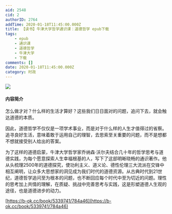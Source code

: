 ```yaml
---
aid: 2548
cid: 2
authorID: 2764
addTime: 2020-01-18T11:45:00.000Z
title: 【读书】牛津大学哲学通识课：道德哲学 epub下载
tags:
    - epub
    - 通识课
    - 道德哲学
    - 牛津大学
    - 下载
comments: []
date: 2020-01-18T11:45:00.000Z
category: 时政
---
```


![](http://93.174.95.29/covers/2461000/504792f64e19994f40e00914875f85cb-g.jpg)

#### [](#%E5%86%85%E5%AE%B9%E7%AE%80%E4%BB%8B)内容简介

怎么做才对？什么样的生活才算好？这些我们日日面对的问题，追问下去，就会触达道德的本质。

因此，道德哲学不仅仅是一项学术事业，而是对于什么样的人生才值得过的省察。追寻良好生活，意味着敢于运用自己的理智，去思索至关重要的问题，而不是想都不想就接受别人给出的答案。

为了这样的道德启蒙，牛津大学哲学家乔纳森·沃尔夫结合几十年的哲学思考与道德实践，为每个愿意探索人生幸福根基的人，写下了这部明晰晓畅的通识著作。他从头梳理2500年的道德探究，使功利主义、道义论、德性伦理三大流派在交锋中相互阐明，让众多大思想家的洞见成为我们时代的道德资源。从古典时代到21世纪，道德哲学追问至为根本的问题，也不断回应每个时代中至为切近的问题。理性的思考加上共情的理解，在质疑、挑战中完善思考与实践，这是形塑道德人生观的途径，也是道德进步的动力。

[https://b-ok.cc/book/5339741/784a46](https://b-ok.cc/book/5339741/784a46)
